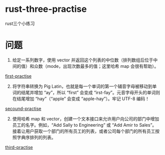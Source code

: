 # rust-three-practise

rust三个小练习

# 问题

1. 给定一系列数字，使用 vector 并返回这个列表的中位数（排列数组后位于中间的值）和众数（mode，出现次数最多的值；这里哈希 map 会很有帮助）。

[first-practise](https://github.com/damingerdai/rust-three-practise/tree/master/first-practise)

2. 将字符串转换为 Pig Latin，也就是每一个单词的第一个辅音字母被移动到单词的结尾并增加 “ay”，所以 “first” 会变成 “irst-fay”。元音字母开头的单词则在结尾增加 “hay”（“apple” 会变成 “apple-hay”）。牢记 UTF-8 编码！

[secound-practise](https://github.com/damingerdai/rust-three-practise/tree/master/secound-practise)

2. 使用哈希 map 和 vector，创建一个文本接口来允许用户向公司的部门中增加员工的名字。例如，“Add Sally to Engineering” 或 “Add Amir to Sales”。接着让用户获取一个部门的所有员工的列表，或者公司每个部门的所有员工按照字典序排列的列表。

[third-practise](https://github.com/damingerdai/rust-three-practise/tree/master/third-practise)
